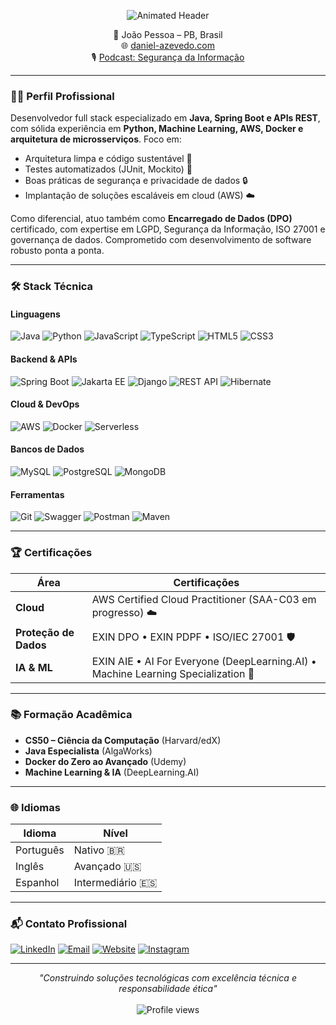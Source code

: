 <p align="center">
  <img src="https://readme-typing-svg.demolab.com?font=Fira+Code&weight=500&size=28&duration=3000&pause=1000&color=4A8DDC&center=true&vCenter=true&width=600&lines=Daniel+Azevedo;Full+Stack+Developer;Back-end+Java+Developer;Cloud+Engineer;Machine+Learning+Developer" alt="Animated Header">
</p>


<div align="center">
  
📍 João Pessoa – PB, Brasil  
🌐 [daniel-azevedo.com](https://daniel-azevedo.com)  
🎙️ [Podcast: Segurança da Informação](https://open.spotify.com/show/3oOIbYYFhSVZ4CAMucZrMm)  

</div>

---

### 👨‍💻 Perfil Profissional  
Desenvolvedor full stack especializado em **Java, Spring Boot e APIs REST**, com sólida experiência em **Python, Machine Learning, AWS, Docker e arquitetura de microsserviços**. Foco em:  
- Arquitetura limpa e código sustentável 🧹  
- Testes automatizados (JUnit, Mockito) 🧪  
- Boas práticas de segurança e privacidade de dados 🔒  
- Implantação de soluções escaláveis em cloud (AWS) ☁️  

Como diferencial, atuo também como **Encarregado de Dados (DPO)** certificado, com expertise em LGPD, Segurança da Informação, ISO 27001 e governança de dados. Comprometido com desenvolvimento de software robusto ponta a ponta.

---

### 🛠️ Stack Técnica  

#### **Linguagens**  
![Java](https://img.shields.io/badge/Java-ED8B00?logo=openjdk&logoColor=white)
![Python](https://img.shields.io/badge/Python-3776AB?logo=python&logoColor=white)
![JavaScript](https://img.shields.io/badge/JavaScript-F7DF1E?logo=javascript&logoColor=black)
![TypeScript](https://img.shields.io/badge/TypeScript-007ACC?logo=typescript&logoColor=white)
![HTML5](https://img.shields.io/badge/HTML5-E34F26?logo=html5&logoColor=white)
![CSS3](https://img.shields.io/badge/CSS3-1572B6?logo=css3&logoColor=white)

#### **Backend & APIs**  
![Spring Boot](https://img.shields.io/badge/Spring_Boot-6DB33F?logo=springboot&logoColor=white)
![Jakarta EE](https://img.shields.io/badge/Jakarta_EE-1F7A8C?logo=eclipse&logoColor=white)
![Django](https://img.shields.io/badge/Django-092E20?logo=django&logoColor=white)
![REST API](https://img.shields.io/badge/REST-02569B?logo=rest&logoColor=white)
![Hibernate](https://img.shields.io/badge/Hibernate-59666C?logo=hibernate&logoColor=white)

#### **Cloud & DevOps**  
![AWS](https://img.shields.io/badge/AWS-232F3E?logo=amazonaws&logoColor=white)
![Docker](https://img.shields.io/badge/Docker-2496ED?logo=docker&logoColor=white)
![Serverless](https://img.shields.io/badge/Serverless-FD5750?logo=serverless&logoColor=white)

#### **Bancos de Dados**  
![MySQL](https://img.shields.io/badge/MySQL-4479A1?logo=mysql&logoColor=white)
![PostgreSQL](https://img.shields.io/badge/PostgreSQL-4169E1?logo=postgresql&logoColor=white)
![MongoDB](https://img.shields.io/badge/MongoDB-47A248?logo=mongodb&logoColor=white)

#### **Ferramentas**  
![Git](https://img.shields.io/badge/Git-F05032?logo=git&logoColor=white)
![Swagger](https://img.shields.io/badge/Swagger-85EA2D?logo=swagger&logoColor=black)
![Postman](https://img.shields.io/badge/Postman-FF6C37?logo=postman&logoColor=white)
![Maven](https://img.shields.io/badge/Maven-C71A36?logo=apachemaven&logoColor=white)

---

### 🏆 Certificações  

| Área             | Certificações                                                                 |
|------------------|-------------------------------------------------------------------------------|
| **Cloud**        | AWS Certified Cloud Practitioner (SAA-C03 em progresso) ☁️                   |
| **Proteção de Dados** | EXIN DPO • EXIN PDPF • ISO/IEC 27001 🛡️                                 |
| **IA & ML**      | EXIN AIE • AI For Everyone (DeepLearning.AI) • Machine Learning Specialization 🤖 |

---

### 📚 Formação Acadêmica  

- **CS50 – Ciência da Computação** (Harvard/edX)  
- **Java Especialista** (AlgaWorks)  
- **Docker do Zero ao Avançado** (Udemy)  
- **Machine Learning & IA** (DeepLearning.AI)  

---

### 🌐 Idiomas  

| Idioma       | Nível          |
|--------------|----------------|
| Português    | Nativo 🇧🇷     |
| Inglês       | Avançado 🇺🇸   |
| Espanhol     | Intermediário 🇪🇸 |

---

### 📬 Contato Profissional  

[![LinkedIn](https://img.shields.io/badge/LinkedIn-0A66C2?style=for-the-badge&logo=linkedin&logoColor=white)](https://www.linkedin.com/in/daniel-azevedo-maia)
[![Email](https://img.shields.io/badge/Email-D14836?style=for-the-badge&logo=gmail&logoColor=white)](mailto:daniel.azevedo.maia@hotmail.com)
[![Website](https://img.shields.io/badge/Portfolio-4285F4?style=for-the-badge&logo=google-chrome&logoColor=white)](https://daniel-azevedo.com)
[![Instagram](https://img.shields.io/badge/Instagram-E4405F?style=for-the-badge&logo=instagram&logoColor=white)](https://www.instagram.com/daniel.azevedo.maia)

---

<p align="center">
  <i>"Construindo soluções tecnológicas com excelência técnica e responsabilidade ética"</i><br/><br/>
  <img src="https://komarev.com/ghpvc/?username=daniel-azevedo-maia&style=flat-square&label=Visualizações+do+perfil&color=4A8DDC" alt="Profile views" />
</p>
